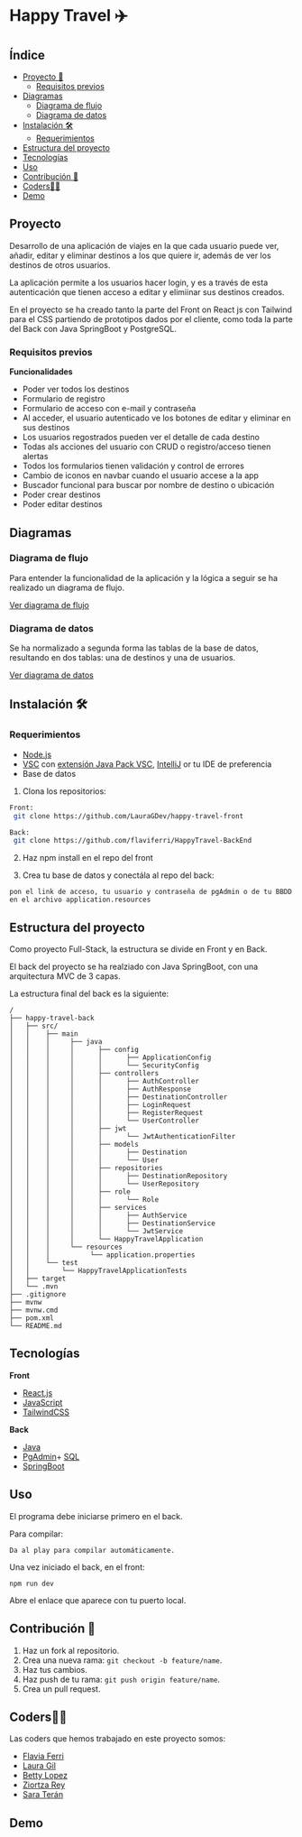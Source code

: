 
# Happy Travel ✈️

## Índice

- [Proyecto 📝](#proyecto-)
    - [Requisitos previos](#requisitos-previos-)
- [Diagramas](#diagrama-)
    - [Diagrama de flujo](#diagrama-de-flujo-)
    - [Diagrama de datos](#diagrama-de-datos-)
- [Instalación 🛠️](#installation-)
    - [Requerimientos](#requerimientos-)
- [Estructura del proyecto](#estructura-del-proyecto-)
- [Tecnologías](#tecnologias-)
- [Uso](#uso-)
- [Contribución 🤝](#contribution-)
- [Coders👩‍💻](#coders-)
- [Demo](#demo-)


## Proyecto 

Desarrollo de una aplicación de viajes en la que cada usuario puede ver, añadir, editar y eliminar destinos a los que quiere ir, además de ver los destinos de otros usuarios. 

La aplicación permite a los usuarios hacer login, y es a través de esta autenticación que tienen acceso a editar y elimiinar sus destinos creados. 

En el proyecto se ha creado tanto la parte del Front on React js con Tailwind para el CSS partiendo de prototipos dados por el cliente, como toda la parte del Back con Java SpringBoot y PostgreSQL.


### Requisitos previos

**Funcionalidades**
- Poder ver todos los destinos
- Formulario de registro
- Formulario de acceso con e-mail y contraseña
- Al acceder, el usuario autenticado ve los botones de editar y eliminar en sus destinos
- Los usuarios regostrados pueden ver el detalle de cada destino
- Todas als acciones del usuario con CRUD o registro/acceso tienen alertas 
- Todos los formularios tienen validación y control de errores
- Cambio de iconos en navbar cuando el usuario accese a la app
- Buscador funcional para buscar por nombre de destino o ubicación
- Poder crear destinos 
- Poder editar destinos 


## Diagramas

### Diagrama de flujo

Para entender la funcionalidad de la aplicación y la lógica a seguir se ha realizado un diagrama de flujo. 

[Ver diagrama de flujo](https://www.figma.com/board/UrcrZr8sE18p3y7Mz1gyg4/Workflow-Happy-Travel?node-id=0-1&node-type=CANVAS&t=2OtyJqSwXlkkrn9y-0)

### Diagrama de datos

Se ha normalizado a segunda forma las tablas de la base de datos, resultando en dos tablas: una de destinos y una de usuarios. 

[Ver diagrama de datos](https://drive.google.com/file/d/1XwmNrD5dF5y19a_OfLL5ZvE6qf-GG4yk/view?usp=sharing)



## Instalación 🛠️

### Requerimientos

- [Node.js](https://nodejs.org/en)
- [VSC](https://www.w3schools.com/java/java_intro.asp) con [extensión Java Pack VSC](vscjava.vscode-java-pack), [IntelliJ](https://www.jetbrains.com/es-es/idea/)  or tu IDE de preferencia
- Base de datos


1. Clona los repositorios:
```bash
Front:
 git clone https://github.com/LauraGDev/happy-travel-front

Back:
 git clone https://github.com/flaviferri/HappyTravel-BackEnd

```

2. Haz npm install en el repo del front

3. Crea tu base de datos y conectála al repo del back:
```
pon el link de acceso, tu usuario y contraseña de pgAdmin o de tu BBDD en el archivo application.resources

```




## Estructura del proyecto

Como proyecto Full-Stack, la estructura se divide en Front y en Back. 

El back del proyecto se ha realziado con Java SpringBoot, con una arquitectura MVC de 3 capas. 

La estructura final del back es la siguiente:

```plaintext
/
├── happy-travel-back
│   ├── src/
│   │    ├── main
│   │    │     ├── java
│   │    │     │      ├── config
│   │    │     │      │      ├── ApplicationConfig
│   │    │     │      │      └── SecurityConfig
│   │    │     │      ├── controllers
│   │    │     │      │      ├── AuthController
│   │    │     │      │      ├── AuthResponse
│   │    │     │      │      ├── DestinationController
│   │    │     │      │      ├── LoginRequest
│   │    │     │      │      ├── RegisterRequest
│   │    │     │      │      └── UserController
│   │    │     │      ├── jwt
│   │    │     │      │      └── JwtAuthenticationFilter
│   │    │     │      ├── models
│   │    │     │      │      ├── Destination
│   │    │     │      │      └── User
│   │    │     │      ├── repositories
│   │    │     │      │      ├── DestinationRepository
│   │    │     │      │      └── UserRepository
│   │    │     │      ├── role
│   │    │     │      │      └── Role
│   │    │     │      ├── services
│   │    │     │      │      ├── AuthService
│   │    │     │      │      ├── DestinationService
│   │    │     │      │      └── JwtService
│   │    │     │      └── HappyTravelApplication
│   │    │     └── resources
│   │    │          └── application.properties  
│   │    └── test
│   │        └── HappyTravelApplicationTests
│   ├── target
│   └── .mvn
├── .gitignore
├── mvnw
├── mvnw.cmd
├── pom.xml
└── README.md

```

## Tecnologías

**Front**
- [React.js](https://react.dev/)
- [JavaScript](https://www.w3schools.com/js/js_intro.asp)
- [TailwindCSS](https://tailwindcss.com/)

**Back**
- [Java](https://www.java.com)
- [PgAdmin](https://www.pgadmin.org/)+ [SQL](https://www.w3schools.com/sql/default.asp)
- [SpringBoot](https://spring.io/projects/spring-boot)



## Uso
El programa debe iniciarse primero en el back.

Para compilar:

```
Da al play para compilar automáticamente.

```

Una vez iniciado el back, en el front:

```
npm run dev
```

Abre el enlace que aparece con tu puerto local.


## Contribución 🤝

1. Haz un fork al repositorio.
2. Crea una nueva rama: `git checkout -b feature/name`.
3. Haz tus cambios.
4. Haz push de tu rama: `git push origin feature/name`.
5. Crea un pull request.


 ## Coders👩‍💻
Las coders que hemos trabajado en este proyecto somos:

- [Flavia Ferri](https://github.com/flaviferri)
- [Laura Gil](https://github.com/LauraGDev)
- [Betty Lopez](https://github.com/BettyLopo)
- [Ziortza Rey](https://github.com/indiakka)
- [Sara Terán](https://github.com/Sarii4)

## Demo

